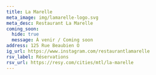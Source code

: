 ```yaml
---
title: La Marelle
meta_image: img/lamarelle-logo.svg
meta_desc: Restaurant La Marelle
coming_soon:
  hide: true
  message: À venir / Coming soon
address: 125 Rue Beaubien O
ig_url: https://www.instagram.com/restaurantlamarelle
rsv_label: Réservations
rsv_url: https://resy.com/cities/mtl/la-marelle
---
```


